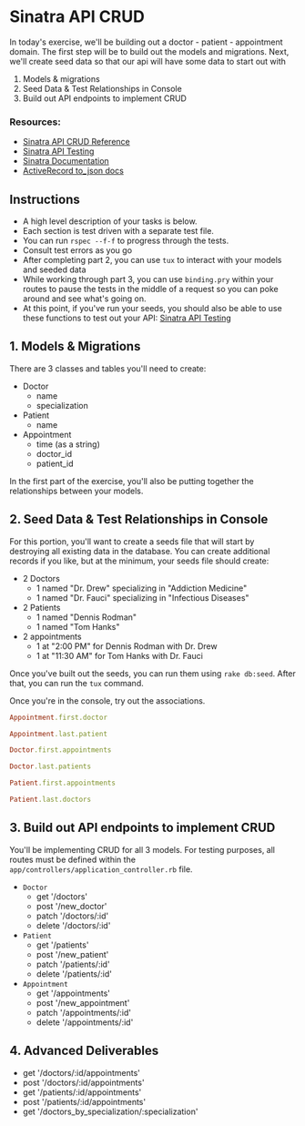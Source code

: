 # Sinatra API CRUD

In today's exercise, we'll be building out a doctor - patient - appointment domain. The first step will be to build out the models and migrations. Next, we'll create seed data so that our api will have some data to start out with

1. Models & migrations
2. Seed Data & Test Relationships in Console
3. Build out API endpoints to implement CRUD

### Resources:

- [Sinatra API CRUD Reference](https://hackmd.io/@dlm/sinatra-crud-cheatsheet)
- [Sinatra API Testing](https://hackmd.io/@dlm/testing-your-sinatra-api)
- [Sinatra Documentation](http://sinatrarb.com/intro.html)
- [ActiveRecord to_json docs](https://apidock.com/rails/ActiveRecord/Serialization/to_json)

## Instructions

- A high level description of your tasks is below. 
- Each section is test driven with a separate test file. 
- You can run `rspec --f-f` to progress through the tests.  
- Consult test errors as you go 
- After completing part 2, you can use `tux` to interact with your models and seeded data
- While working through part 3, you can use `binding.pry` within your routes to pause the tests in the middle of a request so you can poke around and see what's going on. 
- At this point, if you've run your seeds, you should also be able to use these functions to test out your API: [Sinatra API Testing](https://hackmd.io/@dlm/testing-your-sinatra-api)

## 1. Models & Migrations

There are 3 classes and tables you'll need to create:

- Doctor
  - name
  - specialization
- Patient
  - name
- Appointment
  - time (as a string)
  - doctor_id
  - patient_id

In the first part of the exercise, you'll also be putting together the relationships between your models.

## 2. Seed Data & Test Relationships in Console

For this portion, you'll want to create a seeds file that will start by destroying all existing data in the database. You can create additional records if you like, but at the minimum, your seeds file should create:

- 2 Doctors
  - 1 named "Dr. Drew" specializing in "Addiction Medicine"
  - 1 named "Dr. Fauci" specializing in "Infectious Diseases"
- 2 Patients
  - 1 named "Dennis Rodman"
  - 1 named "Tom Hanks"
- 2 appointments
  - 1 at "2:00 PM" for Dennis Rodman with Dr. Drew
  - 1 at "11:30 AM" for Tom Hanks with Dr. Fauci

Once you've built out the seeds, you can run them using `rake db:seed`. After that, you can run the `tux` command.

Once you're in the console, try out the associations.

```rb
Appointment.first.doctor
```

```rb
Appointment.last.patient
```

```rb
Doctor.first.appointments
```

```rb
Doctor.last.patients
```

```rb
Patient.first.appointments
```

```rb
Patient.last.doctors
```

## 3. Build out API endpoints to implement CRUD

You'll be implementing CRUD for all 3 models. For testing purposes, all routes must be defined within the `app/controllers/application_controller.rb` file. 

- `Doctor`
  - get '/doctors'
  - post '/new_doctor'
  - patch '/doctors/:id'
  - delete '/doctors/:id'
- `Patient`
  - get '/patients'
  - post '/new_patient'
  - patch '/patients/:id'
  - delete '/patients/:id'
- `Appointment`
  - get '/appointments'
  - post '/new_appointment'
  - patch '/appointments/:id'
  - delete '/appointments/:id'
  

## 4. Advanced Deliverables

- get '/doctors/:id/appointments'
- post '/doctors/:id/appointments'
- get '/patients/:id/appointments'
- post '/patients/:id/appointments'
- get '/doctors_by_specialization/:specialization'
